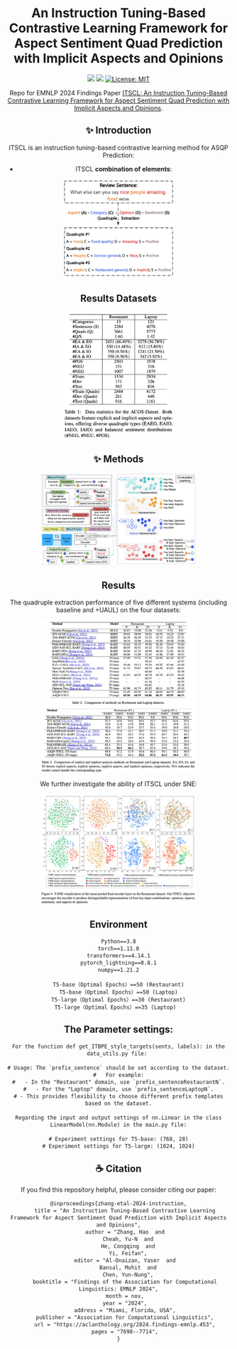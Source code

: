 
<h1 align="center">
An Instruction Tuning-Based Contrastive Learning Framework for Aspect Sentiment Quad Prediction with Implicit Aspects and Opinions</h1>

<div align="center">

![](https://img.shields.io/badge/Sentiment_Analysis-ACOSQE-red)
![](https://img.shields.io/badge/Model-Pending-blue)
[![License: MIT](https://img.shields.io/badge/License-MIT-green.svg)]([https://opensource.org/licenses/MIT](https://img.shields.io/github/license/sydmou/ASQP-ITSCL))


Repo for EMNLP 2024 Findings Paper [ITSCL: An Instruction Tuning-Based Contrastive Learning Framework for Aspect Sentiment Quad Prediction with Implicit Aspects and Opinions](https://aclanthology.org/2024.findings-emnlp.453/).

## ✨ Introduction 

ITSCL is an instruction tuning-based contrastive learning method for ASQP Prediction:

- ITSCL  **combination of elements**:


<p align="center">
    <img src="./images/fig1.png" width="50%">
</p>


## Results Datasets

<p align="center">
   <img src="./images/fig3.png" width="50%"/>
</p>


## ✨ Methods 

<p align="center">
    <img src="./images/fig2.png" width="70%">
</p>



## Results
The quadruple extraction performance of five different systems (including baseline and +UAUL) on the four datasets:


<p align="center">
 <img src="./images/fig4.png" width="70%"/>
</p>

We further investigate the ability of ITSCL under SNE:

<p align="center">
   <img src="./images/fig5.png" width="70%"/>
</p>


## Environment
    Python==3.8
    torch==1.11.0
    transformers==4.14.1
    pytorch_lightning==0.8.1
    numpy==1.21.2

    T5-base（Optimal Epochs）==50 (Restaurant)
    T5-base（Optimal Epochs）==50 (Laptop)
    T5-large（Optimal Epochs）==30 (Restaurant)
    T5-large（Optimal Epochs）==35 (Laptop)  
    
## The Parameter settings:  
    For the function def get_ITBPE_style_targets(sents, labels): in the data_utils.py file: 
    
    # Usage: The `prefix_sentence` should be set according to the dataset.
    #   For example:
    #   - In the "Restaurant" domain, use `prefix_sentenceRestaurantN`.
    #   - For the "Laptop" domain, use `prefix_sentenceLaptopN`.
    # - This provides flexibility to choose different prefix templates based on the dataset.

    Regarding the input and output settings of nn.Linear in the class LinearModel(nn.Module) in the main.py file:
    
    # Experiment settings for T5-base: (768, 28)
    # Experiment settings for T5-large: (1024, 1024)

## ☕️ Citation

If you find this repository helpful, please consider citing our paper:

```
@inproceedings{zhang-etal-2024-instruction,
    title = "An Instruction Tuning-Based Contrastive Learning Framework for Aspect Sentiment Quad Prediction with Implicit Aspects and Opinions",
    author = "Zhang, Hao  and
      Cheah, Yu-N  and
      He, Congqing  and
      Yi, Feifan",
    editor = "Al-Onaizan, Yaser  and
      Bansal, Mohit  and
      Chen, Yun-Nung",
    booktitle = "Findings of the Association for Computational Linguistics: EMNLP 2024",
    month = nov,
    year = "2024",
    address = "Miami, Florida, USA",
    publisher = "Association for Computational Linguistics",
    url = "https://aclanthology.org/2024.findings-emnlp.453",
    pages = "7698--7714",
}
```
